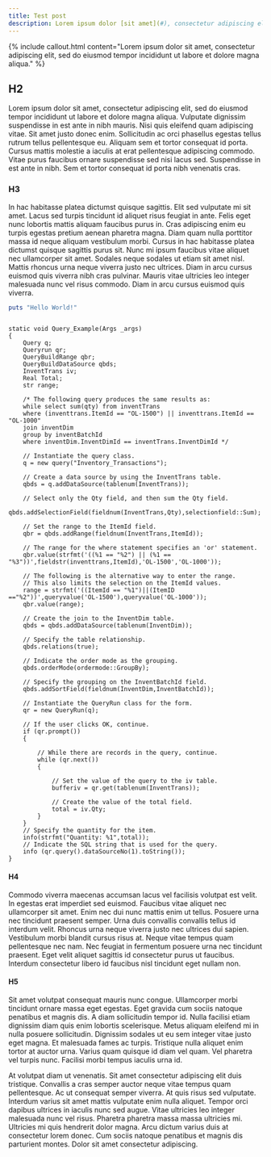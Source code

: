 ```yaml
---
title: Test post
description: Lorem ipsum dolor [sit amet](#), consectetur adipiscing elit, sed do eiusmod tempor incididunt ut labore et dolore magna aliqua. Vulputate dignissim suspendisse in est ante in nibh mauris. Nisi quis eleifend quam adipiscing vitae.
---
```



{% include callout.html content="Lorem ipsum dolor sit amet, consectetur adipiscing elit, sed do eiusmod tempor incididunt ut labore et dolore magna aliqua." %}

## H2

Lorem ipsum dolor sit amet, consectetur adipiscing elit, sed do eiusmod tempor incididunt ut labore et dolore magna aliqua. Vulputate dignissim suspendisse in est ante in nibh mauris. Nisi quis eleifend quam adipiscing vitae. Sit amet justo donec enim. Sollicitudin ac orci phasellus egestas tellus rutrum tellus pellentesque eu. Aliquam sem et tortor consequat id porta. Cursus mattis molestie a iaculis at erat pellentesque adipiscing commodo. Vitae purus faucibus ornare suspendisse sed nisi lacus sed. Suspendisse in est ante in nibh. Sem et tortor consequat id porta nibh venenatis cras.

### H3

In hac habitasse platea dictumst quisque sagittis. Elit sed vulputate mi sit amet. Lacus sed turpis tincidunt id aliquet risus feugiat in ante. Felis eget nunc lobortis mattis aliquam faucibus purus in. Cras adipiscing enim eu turpis egestas pretium aenean pharetra magna. Diam quam nulla porttitor massa id neque aliquam vestibulum morbi. Cursus in hac habitasse platea dictumst quisque sagittis purus sit. Nunc mi ipsum faucibus vitae aliquet nec ullamcorper sit amet. Sodales neque sodales ut etiam sit amet nisl. Mattis rhoncus urna neque viverra justo nec ultrices. Diam in arcu cursus euismod quis viverra nibh cras pulvinar. Mauris vitae ultricies leo integer malesuada nunc vel risus commodo. Diam in arcu cursus euismod quis viverra.

```ruby
puts "Hello World!"
```

```

static void Query_Example(Args _args)
{
    Query q;
    Queryrun qr;
    QueryBuildRange qbr;
    QueryBuildDataSource qbds;
    InventTrans iv;
    Real Total;
    str range;
    
    /* The following query produces the same results as:
    while select sum(qty) from inventTrans
    where (inventtrans.ItemId == "OL-1500") || inventtrans.ItemId == "OL-1000"
    join inventDim
    group by inventBatchId
    where inventDim.InventDimId == inventTrans.InventDimId */
    
    // Instantiate the query class.
    q = new query("Inventory_Transactions"); 
    
    // Create a data source by using the InventTrans table.
    qbds = q.addDataSource(tablenum(InventTrans));
    
    // Select only the Qty field, and then sum the Qty field.
    qbds.addSelectionField(fieldnum(InventTrans,Qty),selectionfield::Sum); 
    
    // Set the range to the ItemId field.
    qbr = qbds.addRange(fieldnum(InventTrans,ItemId)); 
    
    // The range for the where statement specifies an 'or' statement.
    qbr.value(strfmt('((%1 == "%2") || (%1 == "%3"))',fieldstr(inventtrans,ItemId),'OL-1500','OL-1000'));
    
    // The following is the alternative way to enter the range.
    // This also limits the selection on the ItemId values.
    range = strfmt('((ItemId == "%1")||(ItemID =="%2"))',queryvalue('OL-1500'),queryvalue('OL-1000'));
    qbr.value(range); 
    
    // Create the join to the InventDim table.
    qbds = qbds.addDataSource(tablenum(InventDim));
    
    // Specify the table relationship.
    qbds.relations(true);
    
    // Indicate the order mode as the grouping.
    qbds.orderMode(ordermode::GroupBy);
    
    // Specify the grouping on the InventBatchId field.
    qbds.addSortField(fieldnum(InventDim,InventBatchId)); 
    
    // Instantiate the QueryRun class for the form.
    qr = new QueryRun(q); 
    
    // If the user clicks OK, continue.
    if (qr.prompt()) 
    {
    
        // While there are records in the query, continue.
        while (qr.next()) 
        {
        
            // Set the value of the query to the iv table. 
            bufferiv = qr.get(tablenum(InventTrans)); 
            
            // Create the value of the total field.
            total = iv.Qty; 
        }
    }
    // Specify the quantity for the item.
    info(strfmt("Quantity: %1",total)); 
    // Indicate the SQL string that is used for the query.
    info (qr.query().dataSourceNo(1).toString()); 
}

```

#### H4

Commodo viverra maecenas accumsan lacus vel facilisis volutpat est velit. In egestas erat imperdiet sed euismod. Faucibus vitae aliquet nec ullamcorper sit amet. Enim nec dui nunc mattis enim ut tellus. Posuere urna nec tincidunt praesent semper. Urna duis convallis convallis tellus id interdum velit. Rhoncus urna neque viverra justo nec ultrices dui sapien. Vestibulum morbi blandit cursus risus at. Neque vitae tempus quam pellentesque nec nam. Nec feugiat in fermentum posuere urna nec tincidunt praesent. Eget velit aliquet sagittis id consectetur purus ut faucibus. Interdum consectetur libero id faucibus nisl tincidunt eget nullam non.

#### H5

Sit amet volutpat consequat mauris nunc congue. Ullamcorper morbi tincidunt ornare massa eget egestas. Eget gravida cum sociis natoque penatibus et magnis dis. A diam sollicitudin tempor id. Nulla facilisi etiam dignissim diam quis enim lobortis scelerisque. Metus aliquam eleifend mi in nulla posuere sollicitudin. Dignissim sodales ut eu sem integer vitae justo eget magna. Et malesuada fames ac turpis. Tristique nulla aliquet enim tortor at auctor urna. Varius quam quisque id diam vel quam. Vel pharetra vel turpis nunc. Facilisi morbi tempus iaculis urna id.

At volutpat diam ut venenatis. Sit amet consectetur adipiscing elit duis tristique. Convallis a cras semper auctor neque vitae tempus quam pellentesque. Ac ut consequat semper viverra. At quis risus sed vulputate. Interdum varius sit amet mattis vulputate enim nulla aliquet. Tempor orci dapibus ultrices in iaculis nunc sed augue. Vitae ultricies leo integer malesuada nunc vel risus. Pharetra pharetra massa massa ultricies mi. Ultricies mi quis hendrerit dolor magna. Arcu dictum varius duis at consectetur lorem donec. Cum sociis natoque penatibus et magnis dis parturient montes. Dolor sit amet consectetur adipiscing.
